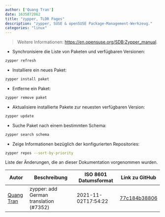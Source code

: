 ```yaml
---
author: ['Quang Tran']
date: 1635872062
title: "zypper, TLDR Pages"
description: "zypper, SUSE & openSUSE Package-Management-Werkzeug."
categories: "linux"
---
```

> Weitere Informationen: <https://en.opensuse.org/SDB:Zypper_manual>.

- Synchronisiere die Liste von Paketen und verfügbaren Versionen:

```bash
zypper refresh
```

- Installiere ein neues Paket:

```bash
zypper install paket
```

- Entferne ein Paket:

```bash
zypper remove paket
```

- Aktualisiere installierte Pakete zur neuesten verfügbaren Version:

```bash
zypper update
```

- Suche Paket nach einem bestimmten Schema:

```bash
zypper search schema
```

- Zeige Informationen bezüglich der konfigurierten Repositories:

```bash
zypper repos --sort-by-priority
```
Liste der Änderungen, die an dieser Dokumentation vorgenommen wurden.


Autor | Beschreibung | ISO 8601 Datumsformat | Link zu GitHub
------|-----|-----|-----
[Quang Tran](mailto:quangtran@mailbox.org) | zypper: add German translation (#7352) | 2021-11-02T17:54:22 | [77c184b38806](https://github.com/tldr-pages/tldr/commit/77c184b388069fb38bfd8cb823d619a3e4816fb1)

